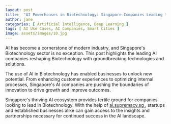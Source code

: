 ```yaml
---
layout: post
title:  "AI Powerhouses in Biotechnology: Singapore Companies Leading the Charge"
author: jane
categories: [ Artificial Intelligence, Deep Learning ]
tags: [ AI Use Cases, AI Companies, Smart Cities ]
image: assets/images/10.jpg
---
```


AI has become a cornerstone of modern industry, and Singapore's Biotechnology sector is no exception. This post highlights the leading AI companies reshaping Biotechnology with groundbreaking technologies and solutions.

The use of AI in Biotechnology has enabled businesses to unlock new potential. From enhancing customer experiences to optimizing internal processes, Singapore's AI companies are pushing the boundaries of innovation to drive growth and improve outcomes.

Singapore's thriving AI ecosystem provides fertile ground for companies looking to lead in Biotechnology. With the help of <a href="https://ai.supremacy.sg" target="_blank"> ai.supremacy.sg </a>, startups and established businesses alike can gain access to the insights and partnerships necessary for continued success in the AI landscape.
